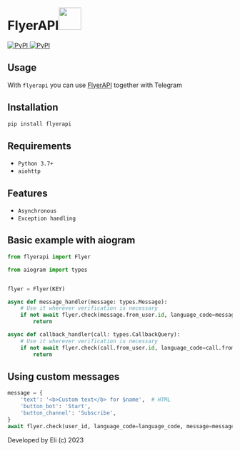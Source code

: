 <div align="left">
    <h1>FlyerAPI<img src="https://telegra.ph/file/e2a2f0526d2937973a70b.png" width=50 height=50></h1>
    <p align="left" >
        <a href="https://pypi.org/project/flyerapi/">
            <img src="https://img.shields.io/pypi/v/flyerapi?style=flat-square" alt="PyPI">
        </a>
        <a href="https://pypi.org/project/flyerapi/">
            <img src="https://img.shields.io/pypi/dm/flyerapi?style=flat-square" alt="PyPI">
        </a>
    </p>
</div>


## Usage

With ``flyerapi`` you can use <a href="https://t.me/FlyerServiceBot">FlyerAPI</a> together with Telegram

## Installation

```bash
pip install flyerapi
```

## Requirements

 - ``Python 3.7+``
 - ``aiohttp``

## Features

 - ``Asynchronous``
 - ``Exception handling``

## Basic example with aiogram

```python
from flyerapi import Flyer

from aiogram import types


flyer = Flyer(KEY)

async def message_handler(message: types.Message):
    # Use it wherever verification is necessary
    if not await flyer.check(message.from_user.id, language_code=message.from_user.language_code):
        return

async def callback_handler(call: types.CallbackQuery):
    # Use it wherever verification is necessary
    if not await flyer.check(call.from_user.id, language_code=call.from_user.language_code):
        return
```

## Using custom messages

```python
message = {
    'text': '<b>Custom text</b> for $name',  # HTML
    'button_bot': 'Start',
    'button_channel': 'Subscribe',
}
await flyer.check(user_id, language_code=language_code, message=message)
```


Developed by Eli (c) 2023